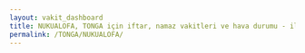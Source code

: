 ```yaml
---
layout: vakit_dashboard
title: NUKUALOFA, TONGA için iftar, namaz vakitleri ve hava durumu - ilçe/eyalet seç
permalink: /TONGA/NUKUALOFA/
---
```


<script type="text/javascript">
  var GLOBAL_COUNTRY = 'TONGA';
  var GLOBAL_CITY = 'NUKUALOFA';
  var GLOBAL_STATE = '';
  var lat = 72;
  var lon = 21;
</script>

